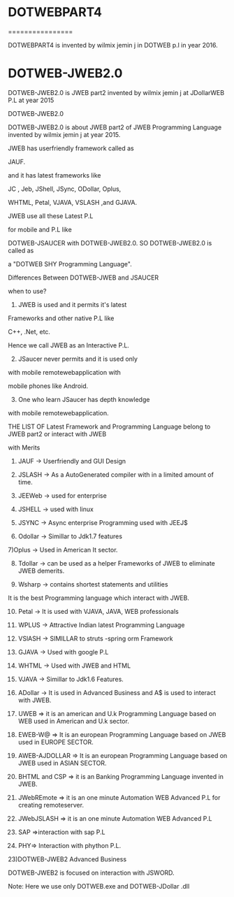 # DOTWEBPART4
================

DOTWEBPART4  is  invented  by  wilmix jemin  j in DOTWEB p.l in year  2016.




DOTWEB-JWEB2.0
==============

DOTWEB-JWEB2.0 is JWEB part2 invented by wilmix jemin j at JDollarWEB P.L at year 2015

DOTWEB-JWEB2.0

DOTWEB-JWEB2.0 is about JWEB part2 of JWEB Programming Language invented by wilmix jemin j at year 2015.

JWEB has userfriendly framework called as

JAUF.

and it has latest frameworks like

JC , Jeb, JShell, JSync, ODollar, Oplus,

WHTML, Petal, VJAVA, VSLASH ,and GJAVA.

JWEB use all these Latest P.L

for mobile and P.L like

DOTWEB-JSAUCER with DOTWEB-JWEB2.0. SO DOTWEB-JWEB2.0 is called as

a "DOTWEB SHY  Programming Language".

Differences Between DOTWEB-JWEB and JSAUCER

when to use?

1) JWEB is used and it permits it's latest

Frameworks and other native P.L like

C++, .Net, etc.

Hence we call JWEB as an Interactive P.L.

2) JSaucer never permits and it is used only

with mobile remotewebapplication with

mobile phones like Android.

3) One who learn JSaucer has depth knowledge

with mobile remotewebapplication.

THE LIST OF Latest Framework and Programming Language belong to JWEB part2 or interact with JWEB

with Merits

1) JAUF -> Userfriendly and GUI Design

2) JSLASH -> As a AutoGenerated compiler with in a limited amount of time.

3) JEEWeb -> used for enterprise

4) JSHELL -> used with linux

5) JSYNC -> Async enterprise Programming used with JEEJ$

6) Odollar -> Simillar to Jdk1.7 features

7)Oplus -> Used in American It sector.

8) Tdollar -> can be used as a helper Frameworks of JWEB to eliminate JWEB demerits.

9) Wsharp -> contains shortest statements and utilities

It is the best Programming language which interact with JWEB.

10) Petal -> It is used with VJAVA, JAVA, WEB professionals

11) WPLUS -> Attractive Indian latest Programming Language

12) VSlASH -> SIMILLAR to struts -spring orm Framework

13) GJAVA -> Used with google P.L

14) WHTML -> Used with JWEB and HTML

15) VJAVA -> Simillar to Jdk1.6 Features.

16) ADollar -> It is used in Advanced Business and A$ is used to interact with JWEB.

17) UWEB => it is an american and U.k Programming Language based on WEB used in American and U.k sector.

18) EWEB-W@ => It is  an european  Programming Language  based  on  JWEB used in  EUROPE  SECTOR.

18) AWEB-AJDOLLAR => It is  an european  Programming Language  based  on  JWEB used in  ASIAN  SECTOR.

18) BHTML and CSP => it is an Banking Programming Language invented in JWEB.

19) JWebREmote => it is an one minute Automation WEB Advanced P.L for creating remoteserver.

20) JWebJSLASH => it is an one minute Automation WEB Advanced P.L

21) SAP =>interaction with sap P.L

22) PHY=> Interaction with phython P.L.

23)DOTWEB-JWEB2 Advanced Business

DOTWEB-JWEB2 is focused on interaction with JSWORD.


Note: Here we use only DOTWEB.exe and DOTWEB-JDollar .dll
